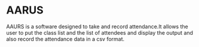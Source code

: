 # AARUS
AAURS is a software designed to take and record attendance.It allows the user to put the class list and the list of attendees and display the output and also record the attendance data in a csv format.
